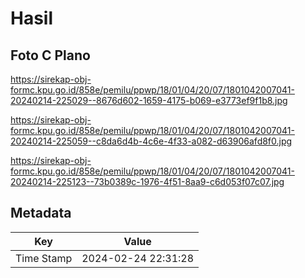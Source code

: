 # Hasil

## Foto C Plano

https://sirekap-obj-formc.kpu.go.id/858e/pemilu/ppwp/18/01/04/20/07/1801042007041-20240214-225029--8676d602-1659-4175-b069-e3773ef9f1b8.jpg

https://sirekap-obj-formc.kpu.go.id/858e/pemilu/ppwp/18/01/04/20/07/1801042007041-20240214-225059--c8da6d4b-4c6e-4f33-a082-d63906afd8f0.jpg

https://sirekap-obj-formc.kpu.go.id/858e/pemilu/ppwp/18/01/04/20/07/1801042007041-20240214-225123--73b0389c-1976-4f51-8aa9-c6d053f07c07.jpg


## Metadata

| Key        | Value               |
| ---------- | ------------------- |
| Time Stamp | 2024-02-24 22:31:28 |



